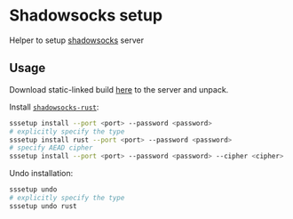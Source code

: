 # Shadowsocks setup

Helper to setup [shadowsocks](https://shadowsocks.org) server

## Usage

Download static-linked build [here](https://github.com/istudyatuni/shadowsocks-setup/releases) to the server and unpack.

Install [`shadowsocks-rust`](https://github.com/shadowsocks/shadowsocks-rust):

```bash
sssetup install --port <port> --password <password>
# explicitly specify the type
sssetup install rust --port <port> --password <password>
# specify AEAD cipher
sssetup install --port <port> --password <password> --cipher <cipher>
```

Undo installation:

```bash
sssetup undo
# explicitly specify the type
sssetup undo rust
```
